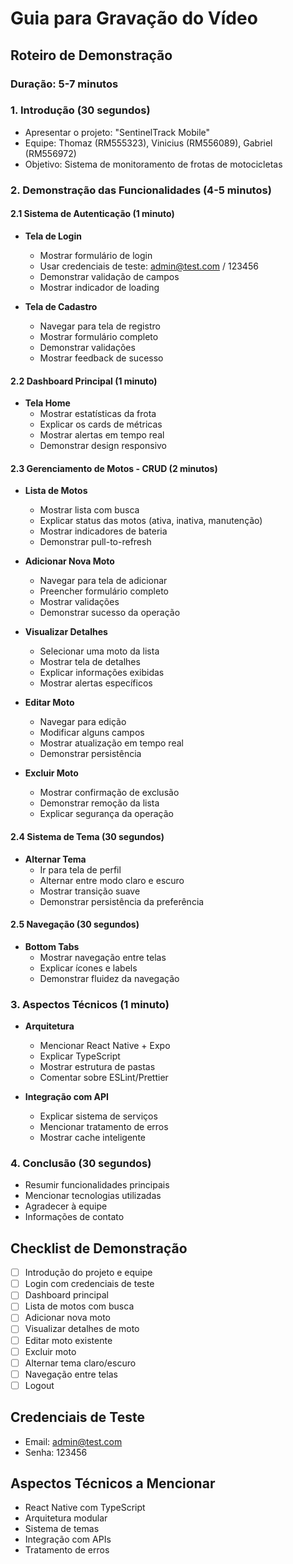 # Guia para Gravação do Vídeo

## Roteiro de Demonstração

### Duração: 5-7 minutos

### 1. Introdução (30 segundos)
- Apresentar o projeto: "SentinelTrack Mobile"
- Equipe: Thomaz (RM555323), Vinicius (RM556089), Gabriel (RM556972)
- Objetivo: Sistema de monitoramento de frotas de motocicletas

### 2. Demonstração das Funcionalidades (4-5 minutos)

#### 2.1 Sistema de Autenticação (1 minuto)
- **Tela de Login**
  - Mostrar formulário de login
  - Usar credenciais de teste: admin@test.com / 123456
  - Demonstrar validação de campos
  - Mostrar indicador de loading

- **Tela de Cadastro**
  - Navegar para tela de registro
  - Mostrar formulário completo
  - Demonstrar validações
  - Mostrar feedback de sucesso

#### 2.2 Dashboard Principal (1 minuto)
- **Tela Home**
  - Mostrar estatísticas da frota
  - Explicar os cards de métricas
  - Mostrar alertas em tempo real
  - Demonstrar design responsivo

#### 2.3 Gerenciamento de Motos - CRUD (2 minutos)
- **Lista de Motos**
  - Mostrar lista com busca
  - Explicar status das motos (ativa, inativa, manutenção)
  - Mostrar indicadores de bateria
  - Demonstrar pull-to-refresh

- **Adicionar Nova Moto**
  - Navegar para tela de adicionar
  - Preencher formulário completo
  - Mostrar validações
  - Demonstrar sucesso da operação

- **Visualizar Detalhes**
  - Selecionar uma moto da lista
  - Mostrar tela de detalhes
  - Explicar informações exibidas
  - Mostrar alertas específicos

- **Editar Moto**
  - Navegar para edição
  - Modificar alguns campos
  - Mostrar atualização em tempo real
  - Demonstrar persistência

- **Excluir Moto**
  - Mostrar confirmação de exclusão
  - Demonstrar remoção da lista
  - Explicar segurança da operação

#### 2.4 Sistema de Tema (30 segundos)
- **Alternar Tema**
  - Ir para tela de perfil
  - Alternar entre modo claro e escuro
  - Mostrar transição suave
  - Demonstrar persistência da preferência

#### 2.5 Navegação (30 segundos)
- **Bottom Tabs**
  - Mostrar navegação entre telas
  - Explicar ícones e labels
  - Demonstrar fluidez da navegação

### 3. Aspectos Técnicos (1 minuto)
- **Arquitetura**
  - Mencionar React Native + Expo
  - Explicar TypeScript
  - Mostrar estrutura de pastas
  - Comentar sobre ESLint/Prettier

- **Integração com API**
  - Explicar sistema de serviços
  - Mencionar tratamento de erros
  - Mostrar cache inteligente

### 4. Conclusão (30 segundos)
- Resumir funcionalidades principais
- Mencionar tecnologias utilizadas
- Agradecer à equipe
- Informações de contato

## Checklist de Demonstração

- [ ] Introdução do projeto e equipe
- [ ] Login com credenciais de teste
- [ ] Dashboard principal
- [ ] Lista de motos com busca
- [ ] Adicionar nova moto
- [ ] Visualizar detalhes de moto
- [ ] Editar moto existente
- [ ] Excluir moto
- [ ] Alternar tema claro/escuro
- [ ] Navegação entre telas
- [ ] Logout

## Credenciais de Teste

- Email: admin@test.com
- Senha: 123456

## Aspectos Técnicos a Mencionar

- React Native com TypeScript
- Arquitetura modular
- Sistema de temas
- Integração com APIs
- Tratamento de erros
